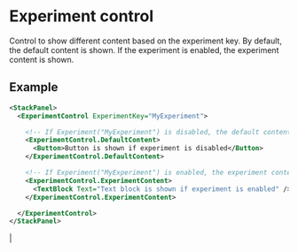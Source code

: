 # Experiment control 
Control to show different content based on the experiment key. By default, the default content is shown. If the experiment is enabled, the experiment content is shown.

## Example
```xml
<StackPanel>
  <ExperimentControl ExperimentKey="MyExperiment">

    <!-- If Experiment("MyExperiment") is disabled, the default content is shown -->
    <ExperimentControl.DefaultContent>
      <Button>Button is shown if experiment is disabled</Button>
    </ExperimentControl.DefaultContent>

    <!-- If Experiment("MyExperiment") is enabled, the experiment content is shown -->
    <ExperimentControl.ExperimentContent>
      <TextBlock Text="Text block is shown if experiment is enabled" />
    </ExperimentControl.ExperimentContent>

  </ExperimentControl>
</StackPanel>
```
|